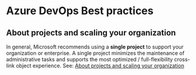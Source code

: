 # Azure DevOps Best practices

## About projects and scaling your organization

In general, Microsoft recommends using a **single project** to support your organization or enterprise. A single project minimizes the maintenance of administrative tasks and supports the most optimized / full-flexibility cross-link object experience. See:
[About projects and scaling your organization](https://docs.microsoft.com/en-us/azure/devops/organizations/projects/about-projects?view=azure-devops)
